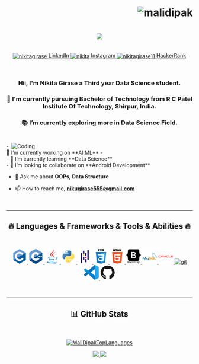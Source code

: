 <h1 align="center"><p align="center">
<div align="right">
<p> <img src="https://komarev.com/ghpvc/?username=malidipak&label=Profile%20views&color=0e75b6&style=flat" alt="malidipak" /> </p>
</div>
  <a href="https://github.com/DenverCoder1/readme-typing-svg"><img src="https://readme-typing-svg.herokuapp.com?lines=Hello,folks!!👋;Nice+to+meet+you!;I'm+Nikita Girase....;Passionate+Developer👨‍💻;Data+Science+Student;Competitive+Programmer;DS%20|%20Algorithms%20|%20OOP%20;Always%20learning%20new%20things&center=true&width=500&height=30"></a>
</p></h1>
<p align="center">
<a href="https://linkedin.com/in/nikitagiraase" target="blank"><img align="center" src="https://raw.githubusercontent.com/rahuldkjain/github-profile-readme-generator/master/src/images/icons/Social/linked-in-alt.svg" alt="nikitagirase" height="30" width="40" /> <span> LinkedIn </span> </a>
<a href="https://instagram.com/" target="blank"><img align="center" src="https://raw.githubusercontent.com/rahuldkjain/github-profile-readme-generator/master/src/images/icons/Social/instagram.svg" alt="nikita" height="30" width="40" /> <span> Instagram </span> </a>
<a href="https://www.hackerrank.com/nikita" target="blank"><img align="center" src="https://raw.githubusercontent.com/rahuldkjain/github-profile-readme-generator/master/src/images/icons/Social/hackerrank.svg" alt="nikitagirase11" height="30" width="40" /> <span> HackerRank </span></a>
</p>
<br>
<h3 align="center">Hii, I'm Nikita Girase a Third year Data Science student.</h3>
<h3 align='center'>🔬 I'm currently pursuing Bachelor of Technology from R C Patel Institute Of Technology, Shirpur, India.</h3>
<h3 align="center">📚 I’m currently exploring more in Data Science Field.</h3>
<h1></h1>
<img align="right" alt="Coding" width="490" src="https://user-images.githubusercontent.com/96681905/183311916-ed87a117-a6a7-494d-a835-7ebc7cf4e818.gif"/>
- 🔭 I’m currently working on **AI,ML**
- <br>
- 🌱 I’m currently learning **Data Science**<br>
- 👯 I’m looking to collaborate on **Android Development**<br>

 <!-- 🤝 I’m looking for help with [**IDE Project**](https://github.com/MaliDipak/Integrated-Development-Environment) -->

<!-- 👨‍💻 All of my projects are available at [**Website**](https://malidipak.github.io/portfolio/)
- 👨‍💻 All of my projects are available at [**Website**](https://dipakmali.me/) -->
  
- 💬 Ask me about **OOPs, Data Structure**

- 📫 How to reach me, **nikugirase555@gmail.com**
<!-- 📄 Know about my experiences, [**Resume**](https://github.com/MaliDipak/MaliDipak/files/9793004/MaliDipak.s.Resume.pdf) -->
<br>
<hr>
<h2 align="center">🔥 Languages & Frameworks & Tools & Abilities 🔥</h2>
<br>
<p align="center">
<a href="https://www.cprogramming.com/" target="_blank" rel="noreferrer"> <img src="https://raw.githubusercontent.com/devicons/devicon/master/icons/c/c-original.svg" alt="c" width="40" height="40"/> </a> <a href="https://www.w3schools.com/cpp/" target="_blank" rel="noreferrer"> <img src="https://raw.githubusercontent.com/devicons/devicon/master/icons/cplusplus/cplusplus-original.svg" alt="cplusplus" width="40" height="40"/> </a> <a href="https://www.java.com" target="_blank" rel="noreferrer"> <img src="https://raw.githubusercontent.com/devicons/devicon/master/icons/java/java-original.svg" alt="java" width="40" height="40"/> </a> <a href="https://www.python.org" target="_blank" rel="noreferrer"> <img src="https://raw.githubusercontent.com/devicons/devicon/master/icons/python/python-original.svg" alt="python" width="40" height="40"/> </a>   <a href="https://pandas.pydata.org/" target="_blank" rel="noreferrer"> <img src="https://raw.githubusercontent.com/devicons/devicon/2ae2a900d2f041da66e950e4d48052658d850630/icons/pandas/pandas-original.svg" alt="pandas" width="40" height="40"/> </a>    <a href="https://www.w3schools.com/css/" target="_blank" rel="noreferrer"> <img src="https://raw.githubusercontent.com/devicons/devicon/master/icons/css3/css3-original-wordmark.svg" alt="css3" width="40" height="40"/> </a>   <a href="https://www.w3.org/html/" target="_blank" rel="noreferrer"> <img src="https://raw.githubusercontent.com/devicons/devicon/master/icons/html5/html5-original-wordmark.svg" alt="html5" width="40" height="40"/>    </a>   <a href="https://getbootstrap.com" target="_blank" rel="noreferrer"> <img src="https://raw.githubusercontent.com/devicons/devicon/master/icons/bootstrap/bootstrap-plain-wordmark.svg" alt="bootstrap" width="40" height="40"/> </a>    <a href="https://www.mysql.com/" target="_blank" rel="noreferrer"> <img src="https://raw.githubusercontent.com/devicons/devicon/master/icons/mysql/mysql-original-wordmark.svg" alt="mysql" width="40" height="40"/> </a>   <a href="https://www.oracle.com/" target="_blank" rel="noreferrer"> <img src="https://raw.githubusercontent.com/devicons/devicon/master/icons/oracle/oracle-original.svg" alt="oracle" width="40" height="40"/> </a>  <a href="https://git-scm.com/" target="_blank" rel="noreferrer"> <img src="https://www.vectorlogo.zone/logos/git-scm/git-scm-icon.svg" alt="git" width="40" height="40"/> </a>  <a href="[https://git-scm.com/" target="_blank" rel="noreferrer"> <img src="https://raw.githubusercontent.com/devicons/devicon/2ae2a900d2f041da66e950e4d48052658d850630/icons/vscode/vscode-original.svg" alt="vs code" width="40" height="40"/> </a>  <a href="[https://git-scm.com/" target="_blank" rel="noreferrer"> <img src="https://raw.githubusercontent.com/devicons/devicon/2ae2a900d2f041da66e950e4d48052658d850630/icons/github/github-original.svg" alt="vs code" width="40" height="40"/> </a>
</p>
<br>
<hr>
  <div>
    <h2 align="center"> 📊 GitHub Stats </h2>
      <br/>
        <p align="center">
          <a href="https://github.com/nikitagirase/">
          <img src="https://github-readme-stats.vercel.app/api/top-langs?username=malidipak&show_icons=true&locale=en&layout=compact" alt="MaliDipakTopLanguages" /></a>
        </p>
        <p align="center">
          <a href="https://github.com/malidipak/">
          <img width="49.5%" src="https://github-readme-stats.vercel.app/api?username=malidipak&show_icons=true&locale=en" />
          <img width="49.5%" src="https://github-readme-streak-stats.herokuapp.com/?user=malidipak&" />
          </a>
       </p>
     <br>
  </div>  

